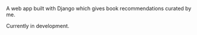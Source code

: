 A web app built with Django which gives book recommendations curated by me.

Currently in development.